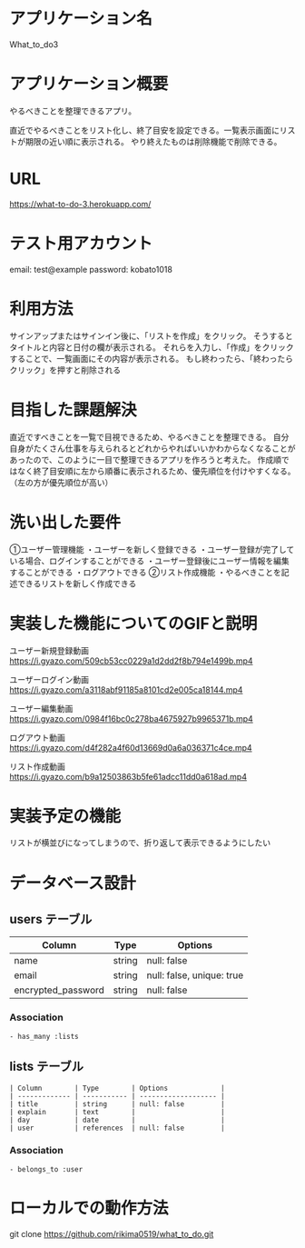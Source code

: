 # アプリケーション名	

What_to_do3

# アプリケーション概要

やるべきことを整理できるアプリ。

直近でやるべきことをリスト化し、終了目安を設定できる。一覧表示画面にリストが期限の近い順に表示される。
やり終えたものは削除機能で削除できる。

# URL
https://what-to-do-3.herokuapp.com/


# テスト用アカウント
email: test@example
password: kobato1018

# 利用方法
 サインアップまたはサインイン後に、「リストを作成」をクリック。
 そうするとタイトルと内容と日付の欄が表示される。
 それらを入力し、「作成」をクリックすることで、一覧画面にその内容が表示される。
 もし終わったら、「終わったらクリック」を押すと削除される

# 目指した課題解決
 直近ですべきことを一覧で目視できるため、やるべきことを整理できる。
 自分自身がたくさん仕事を与えられるとどれからやればいいかわからなくなることがあったので、このように一目で整理できるアプリを作ろうと考えた。
 作成順ではなく終了目安順に左から順番に表示されるため、優先順位を付けやすくなる。（左の方が優先順位が高い）


# 洗い出した要件
 ①ユーザー管理機能
 ・ユーザーを新しく登録できる
 ・ユーザー登録が完了している場合、ログインすることができる
 ・ユーザー登録後にユーザー情報を編集することができる
 ・ログアウトできる
 ②リスト作成機能
 ・やるべきことを記述できるリストを新しく作成できる
 
# 実装した機能についてのGIFと説明

ユーザー新規登録動画
 https://i.gyazo.com/509cb53cc0229a1d2dd2f8b794e1499b.mp4

ユーザーログイン動画
 https://i.gyazo.com/a3118abf91185a8101cd2e005ca18144.mp4

ユーザー編集動画
 https://i.gyazo.com/0984f16bc0c278ba4675927b9965371b.mp4

ログアウト動画
https://i.gyazo.com/d4f282a4f60d13669d0a6a036371c4ce.mp4

リスト作成動画
https://i.gyazo.com/b9a12503863b5fe61adcc11dd0a618ad.mp4


# 実装予定の機能
リストが横並びになってしまうので、折り返して表示できるようにしたい
# データベース設計


  ## users テーブル

   | Column             | Type    | Options                   |
   | ------------------ | ------- | ------------------------- |
   | name               | string  | null: false               |
   | email              | string  | null: false, unique: true |
   | encrypted_password | string  | null: false               |


   ### Association

    - has_many :lists

   ##  lists テーブル

    | Column        | Type        | Options             |
    | ------------- | ----------- | ------------------- |
    | title         | string      | null: false         |
    | explain       | text        |                     |
    | day           | date        |                     |
    | user          | references  | null: false         |

   ### Association

    - belongs_to :user


# ローカルでの動作方法
  git clone https://github.com/rikima0519/what_to_do.git
